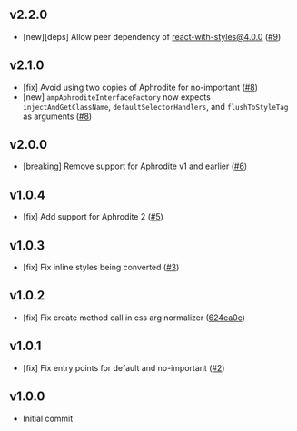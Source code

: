 ## v2.2.0
- [new][deps] Allow peer dependency of react-with-styles@4.0.0 ([#9](https://github.com/airbnb/react-with-styles-interface-amp-aphrodite/pull/9))

## v2.1.0
- [fix] Avoid using two copies of Aphrodite for no-important ([#8](https://github.com/airbnb/react-with-styles-interface-amp-aphrodite/pull/8))
- [new] `ampAphroditeInterfaceFactory` now expects `injectAndGetClassName`, `defaultSelectorHandlers`, and `flushToStyleTag` as arguments ([#8](https://github.com/airbnb/react-with-styles-interface-amp-aphrodite/pull/8))

## v2.0.0
- [breaking] Remove support for Aphrodite v1 and earlier ([#6](https://github.com/airbnb/react-with-styles-interface-amp-aphrodite/pull/6))

## v1.0.4
- [fix] Add support for Aphrodite 2 ([#5](https://github.com/airbnb/react-with-styles-interface-amp-aphrodite/pull/5))

## v1.0.3
- [fix] Fix inline styles being converted ([#3](https://github.com/airbnb/react-with-styles-interface-amp-aphrodite/pull/3))

## v1.0.2
- [fix] Fix create method call in css arg normalizer ([624ea0c](https://github.com/airbnb/react-with-styles-interface-amp-aphrodite/commit/624ea0c4d86a9dfc198c6fe9b9998d603fb41a1a))

## v1.0.1
- [fix] Fix entry points for default and no-important ([#2](https://github.com/airbnb/react-with-styles-interface-amp-aphrodite/pull/2))

## v1.0.0
- Initial commit
